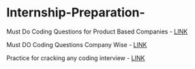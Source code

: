 # Internship-Preparation-


Must Do Coding Questions for Product Based Companies - [LINK](https://www.geeksforgeeks.org/must-do-coding-questions-for-product-based-companies/)

Must DO Coding Questions Company Wise - [LINK](https://www.geeksforgeeks.org/must-coding-questions-company-wise/?ref=grb)

Practice for cracking any coding interview - [LINK](https://www.geeksforgeeks.org/practice-for-cracking-any-coding-interview/?ref=grb)
